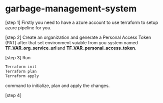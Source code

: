 # garbage-management-system

[step 1]
Firstly you need to have a azure account to use terraform to setup azure pipeline for you.

[step 2]
Create an organization and generate a Personal Access Token (PAT) after that set environment vaiable from you system named <b>TF_VAR_org_service_url </b> and <b>TF_VAR_personal_access_token</b>.

[step 3]
Run 
```sh
Terraform init
Terraform plan
Terraform apply
```
command to initialize, plan and apply the changes.

[step 4]




